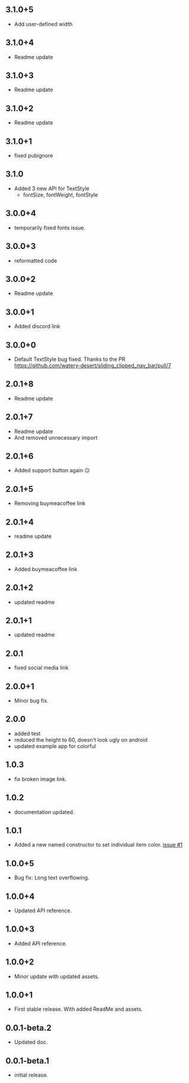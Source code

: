 ## 3.1.0+5
- Add user-defined width
## 3.1.0+4
- Readme update
## 3.1.0+3
- Readme update
## 3.1.0+2
- Readme update
## 3.1.0+1
- fixed pubignore
## 3.1.0
- Added 3 new API for TextStyle
  - fontSize, fontWeight, fontStyle
## 3.0.0+4
- temporarily fixed fonts issue.
## 3.0.0+3
- reformatted code
## 3.0.0+2
- Readme update
## 3.0.0+1
- Added discord link
## 3.0.0+0
- Default TextStyle bug fixed. Thanks to the PR https://github.com/watery-desert/sliding_clipped_nav_bar/pull/7
## 2.0.1+8
- Readme update
## 2.0.1+7
- Readme update
- And removed unnecessary import
## 2.0.1+6
- Added support button again 😐
## 2.0.1+5
- Removing buymeacoffee link
## 2.0.1+4
- readme update
## 2.0.1+3
 - Added buymeacoffee link
## 2.0.1+2
 - updated readme
## 2.0.1+1
 - updated readme
## 2.0.1
 - fixed social media link
## 2.0.0+1
 - Minor bug fix.
## 2.0.0
 - added test
 - reduced the height to 60, doesn't look ugly on android
 - updated example app for colorful

## 1.0.3
 - fix broken image link.
## 1.0.2
 - documentation updated.
## 1.0.1
 - Added a new named constructor to set individual item color. [issue #1](https://github.com/watery-desert/sliding_clipped_nav_bar/issues/1#issue-928532739)
  
## 1.0.0+5
 - Bug fix: Long text overflowing.
## 1.0.0+4
 - Updated API reference.
## 1.0.0+3
 - Added API reference.
## 1.0.0+2
 - Minor update with updated assets.
## 1.0.0+1
 - First stable release. With added ReadMe and assets.
## 0.0.1-beta.2
 - Updated doc.
## 0.0.1-beta.1
 - initial release.
